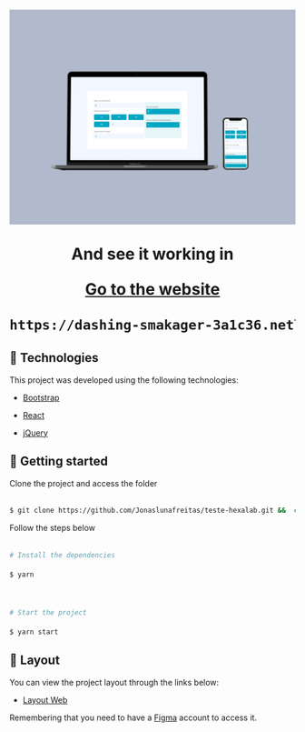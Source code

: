 <h1  align="center">

<img  alt="Podcastr"  title="Podcastr"  src="https://github.com/Jonaslunafreitas/teste-hexalab/blob/main/img/Mockup.png" />
                                    

  
  
  
  
  And see it working in

**[Go to the website](https://dashing-smakager-3a1c36.netlify.app)**
```bash
https://dashing-smakager-3a1c36.netlify.app
``` 
  
## 🧪 Technologies

  

This project was developed using the following technologies:

  

- [Bootstrap](https://getbootstrap.com/)

- [React](https://reactjs.org)

- [jQuery](https://jquery.com/)

  

## 🚀 Getting started

  

Clone the project and access the folder

  

```bash

$ git clone https://github.com/Jonaslunafreitas/teste-hexalab.git &&  cd teste-hexalab

```

  

Follow the steps below

```bash

# Install the dependencies

$ yarn

  

# Start the project

$ yarn start

```

 
  

## 🔖 Layout

  

You can view the project layout through the links below:

  

- [Layout Web](https://www.figma.com/file/sddF218fheR2zbo1NXIeRV/Teste-Front-End?node-id=0%3A1)

  

Remembering that you need to have a [Figma](http://figma.com/) account to access it.

